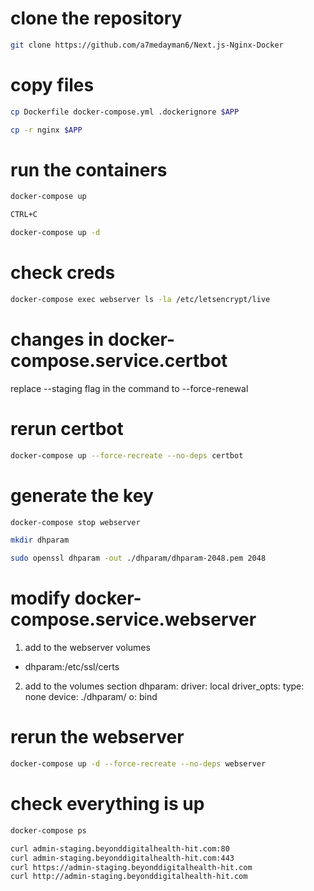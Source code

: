 # clone the repository 

```bash
git clone https://github.com/a7medayman6/Next.js-Nginx-Docker
```
# copy files

```bash
cp Dockerfile docker-compose.yml .dockerignore $APP

cp -r nginx $APP
```

# run the containers

```bash
docker-compose up 

CTRL+C

docker-compose up -d
```
# check creds 

```bash
docker-compose exec webserver ls -la /etc/letsencrypt/live
```

# changes in docker-compose.service.certbot

replace --staging flag in the command to --force-renewal

# rerun certbot

```bash
docker-compose up --force-recreate --no-deps certbot
```

# generate the key

```bash
docker-compose stop webserver

mkdir dhparam

sudo openssl dhparam -out ./dhparam/dhparam-2048.pem 2048

```
# modify docker-compose.service.webserver

1. add to the webserver volumes 
- dhparam:/etc/ssl/certs

2. add to the volumes section
  dhparam:
    driver: local
    driver_opts:
      type: none
      device: ./dhparam/
      o: bind


# rerun the webserver

```bash
docker-compose up -d --force-recreate --no-deps webserver
```

# check everything is up

```bash
docker-compose ps

curl admin-staging.beyonddigitalhealth-hit.com:80
curl admin-staging.beyonddigitalhealth-hit.com:443
curl https://admin-staging.beyonddigitalhealth-hit.com
curl http://admin-staging.beyonddigitalhealth-hit.com


```